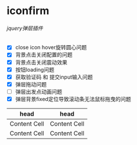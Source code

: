 # iconfirm
###### jquery弹层插件


* [x] close icon hover旋转圆心问题 
* [x] 背景点击关闭配置的问题
* [x] 背景点击关闭震动效果
* [x] 按钮loading问题
* [x] 获取验证码 和 提交input输入问题
* [x] 弹层拖动问题
* [ ] 弹层出发点动画问题
* [x] 弹层背景fixed定位导致滚动条无法鼠标拖曳的问题

|      head     |   head        |
| ------------- | ------------- |
| Content Cell  | Content Cell  |
| Content Cell  | Content Cell  |